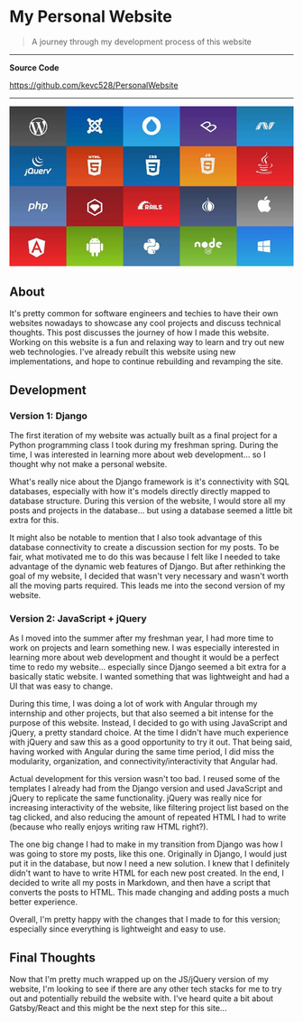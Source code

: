 # My Personal Website
> A journey through my development process of this website

---
**Source Code**

<https://github.com/kevc528/PersonalWebsite>

---

![Web Frameworks](/content/images/web-frameworks.jpg)

## About
It's pretty common for software engineers and techies to have their own websites nowadays to showcase any 
cool projects and discuss technical thoughts. This post discusses the journey of how I made this website. 
Working on this website is a fun and relaxing way to learn and try out new web technologies. I've already 
rebuilt this website using new implementations, and hope to continue rebuilding and revamping the site.

## Development
### Version 1: Django
The first iteration of my website was actually built as a final project for a Python programming class I took 
during my freshman spring. During the time, I was interested in learning more about web development... so I 
thought why not make a personal website.

What's really nice about the Django framework is it's connectivity with SQL databases, especially with how it's 
models directly directly mapped to database structure. During this version of the website, I would store all my 
posts and projects in the database... but using a database seemed a little bit extra for this.

It might also be notable to mention that I also took advantage of this database connectivity to create a 
discussion section for my posts. To be fair, what motivated me to do this was because I felt like I needed to 
take advantage of the dynamic web features of Django. But after rethinking the goal of my website, I decided that 
wasn't very necessary and wasn't worth all the moving parts required. This leads me into the second version of my 
website.

### Version 2: JavaScript + jQuery
As I moved into the summer after my freshman year, I had more time to work on projects and learn something new. 
I was especially interested in learning more about web development and thought it would be a perfect time to 
redo my website... especially since Django seemed a bit extra for a basically static website. I wanted something 
that was lightweight and had a UI that was easy to change.

During this time, I was doing a lot of work with Angular through my internship and other projects, but that also 
seemed a bit intense for the purpose of this website. Instead, I decided to go with using JavaScript and jQuery, 
a pretty standard choice. At the time I didn't have much experience with jQuery and saw this as a good 
opportunity to try it out. That being said, having worked with Angular during the same time period, I did miss the modularity, organization, and connectivity/interactivity that Angular had.

Actual development for this version wasn't too bad. I reused some of the templates I already had from the Django 
version and used JavaScript and jQuery to replicate the same functionality. jQuery was really nice for increasing 
interactivity of the website, like filtering project list based on the tag clicked, and also reducing the amount 
of repeated HTML I had to write (because who really enjoys writing raw HTML right?).

The one big change I had to make in my transition from Django was how I was going to store my posts, like this 
one. Originally in Django, I would just put it in the database, but now I need a new solution. I knew that I 
definitely didn't want to have to write HTML for each new post created. In the end, I decided to write all my 
posts in Markdown, and then have a script that converts the posts to HTML. This made changing and 
adding posts a much better experience.

Overall, I'm pretty happy with the changes that I made to for this version; especially since everything is 
lightweight and easy to use.

## Final Thoughts
Now that I'm pretty much wrapped up on the JS/jQuery version of my website, I'm looking to see if there are any other tech stacks for me to try out and potentially rebuild the website with. I've heard quite a bit about 
Gatsby/React and this might be the next step for this site...